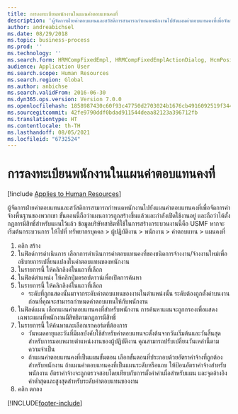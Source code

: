 ```yaml
---
title: การลงทะเบียนพนักงานในแผนค่าตอบแทนคงที่
description: 'ผู้จัดการฝ่ายค่าตอบแทนและสวัสดิการสามารถกำหนดพนักงานไปยังแผนค่าตอบแทนคงที่เพื่อจัดการค่าจ้างพื้นฐานของพวกเขา '
author: andreabichsel
ms.date: 08/29/2018
ms.topic: business-process
ms.prod: ''
ms.technology: ''
ms.search.form: HRMCompFixedEmpl, HRMCompFixedEmplActionDialog, HcmPositionLookup, HRMCompRefPointLookup, HcmCompensationWorkspace
audience: Application User
ms.search.scope: Human Resources
ms.search.region: Global
ms.author: anbichse
ms.search.validFrom: 2016-06-30
ms.dyn365.ops.version: Version 7.0.0
ms.openlocfilehash: 1858987430c60f93c47750d2703024b1676cb4916092519f3440685964c6aa55
ms.sourcegitcommit: 42fe9790ddf0bdad911544deaa82123a396712fb
ms.translationtype: HT
ms.contentlocale: th-TH
ms.lasthandoff: 08/05/2021
ms.locfileid: "6732524"
---
```

# <a name="enroll-an-employee-in-a-fixed-compensation-plan"></a>การลงทะเบียนพนักงานในแผนค่าตอบแทนคงที่

[!include [Applies to Human Resources](../includes/applies-to-hr.md)]

ผู้จัดการฝ่ายค่าตอบแทนและสวัสดิการสามารถกำหนดพนักงานไปยังแผนค่าตอบแทนคงที่เพื่อจัดการค่าจ้างพื้นฐานของพวกเขา  ขั้นตอนนี้ถือว่าแผนถาวรถูกสร้างขึ้นแล้วและกำลังเปิดใช้งานอยู่ และถือว่าได้ตั้งกฎการมีสิทธิ์สำหรับแผนไว้แล้ว  ข้อมูลบริษัทสาธิตที่ใช้ในการสร้างกระบวนงานนี้คือ USMF หากจะเริ่มต้นกระบวนการ ให้ไปที่ ทรัพยากรบุคคล > ผู้ปฏิบัติงาน > พนักงาน > ค่าตอบแทน > แผนคงที่

1. คลิก สร้าง
2. ในฟิลด์การดำเนินการ เลือกการดำเนินการค่าตอบแทนคงที่ของชนิดการจ้างงาน/จ้างงานใหม่เพื่ออธิบายการเปลี่ยนแปลงในค่าตอบแทนของพนักงาน
3. ในรายการนี้ ให้คลิกลิงค์ในแถวที่เลือก
4. ในฟิลด์ตำแหน่ง ให้คลิกปุ่มดรอปดาวน์เพื่อเปิดการค้นหา
5. ในรายการนี้ ให้คลิกลิงค์ในแถวที่เลือก
    * ระดับที่ถูกแสดงนั้นมาจากระดับค่าตอบแทนของงานในตำแหน่งนั้น  ระดับต้องถูกตั้งค่าบนงานก่อนที่คุณจะสามารถกำหนดค่าตอบแทนให้กับพนักงาน  
6. ในฟิลด์แผน เลือกแผนค่าตอบแทนคงที่สำหรับพนักงาน  การค้นหาแผนจะถูกกรองเพื่อแสดงเฉพาะแผนที่พนักงานมีสิทธิตามกฎการมีสิทธิ์
7. ในรายการนี้ ให้ค้นหาและเลือกเรกคอร์ดที่ต้องการ
    * วันหมดอายุและวันที่มีผลบังคับใช้สำหรับค่าตอบแทนจะตั้งต้นจากวันเริ่มต้นและวันสิ้นสุดสำหรับการมอบหมายตำแหน่งงานของผู้ปฏิบัติงาน  คุณสามารถปรับเปลี่ยนวันเหล่านี้ตามความจำเป็น  
    * ถ้าแผนค่าตอบแทนคงที่เป็นแผนขั้นตอน เลือกขั้นตอนที่ประกอบด้วยอัตราค่าจ้างที่ถูกต้องสำหรับพนักงาน  ถ้าแผนค่าตอบแทนคงที่เป็นแผนระดับหรือแถบ ให้ป้อนอัตราค่าจ้างสำหรับพนักงาน  อัตราค่าจ้างจะถูกตรวจสอบโดยเทียบกับการตั้งค่าค่าเผื่อสำหรับแผน และจุดอ้างอิงค่าต่ำสุดและสูงสุดสำหรับระดับค่าตอบแทนของงาน  
8. คลิก ตกลง



[!INCLUDE[footer-include](../includes/footer-banner.md)]